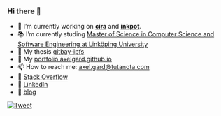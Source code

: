 ### Hi there 👋

- :hammer: I’m currently working on **[cira](https://github.com/AxelGard/cira)** and **[inkpot](https://github.com/AxelGard/inkpot)**.
- :books: I’m currently studing [Master of Science in Computer Science and Software Engineering at Linköping University](https://liu.se/en/education/program/6cmju)
- :page_with_curl: My thesis [gitbay-ipfs](https://github.com/AxelGard/seek-ipns)
- :file_folder: My [portfolio axelgard.github.io](https://axelgard.github.io/)
- 📫 How to reach me: axel.gard@tutanota.com
- :seedling: [Stack Overflow](https://stackoverflow.com/users/14014027/axelg)
- :necktie: [LinkedIn](https://www.linkedin.com/in/axel-gard-110494166/)
- :newspaper: [blog](https://axelgard.github.io/blog/)

[![Tweet](https://img.shields.io/twitter/url/http/shields.io.svg?style=social)](https://twitter.com/Axel_Gard)
